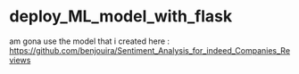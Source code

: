 # deploy_ML_model_with_flask

am gona use the model that i created here : https://github.com/benjouira/Sentiment_Analysis_for_indeed_Companies_Reviews
